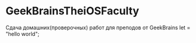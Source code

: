 # GeekBrainsTheiOSFaculty
Сдача домашних(проверочных) работ для преподов от GeekBrains
let = "hello world";
